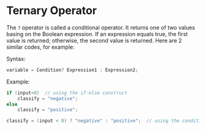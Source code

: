 # Ternary Operator

The `?` operator is called a conditional operator. It returns one of two values basing on the Boolean expression. If an expression equals true, the first value is returned; otherwise, the second value is returned. Here are 2 similar codes, for example:

Syntax:

```csharp
variable = Condition? Expression1 : Expression2;
```

Example:

```csharp
if (input<0)  // using the if-else construct
    classify = "negative";
else
    classify = "positive";

classify = (input < 0) ? "negative" : "positive";  // using the conditional operator ?:
```